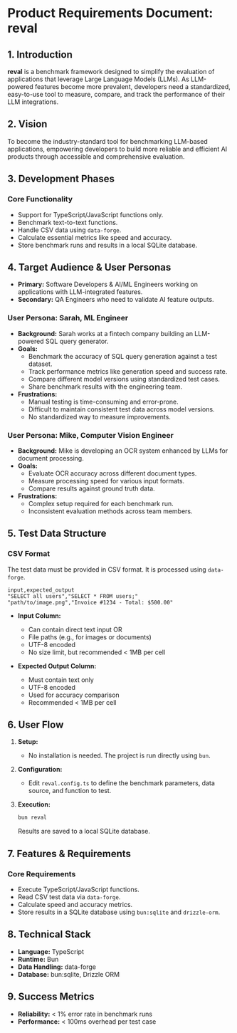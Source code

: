 # Product Requirements Document: reval

## 1. Introduction

**reval** is a benchmark framework designed to simplify the evaluation of applications that leverage Large Language Models (LLMs). As LLM-powered features become more prevalent, developers need a standardized, easy-to-use tool to measure, compare, and track the performance of their LLM integrations.

## 2. Vision

To become the industry-standard tool for benchmarking LLM-based applications, empowering developers to build more reliable and efficient AI products through accessible and comprehensive evaluation.

## 3. Development Phases

### Core Functionality

- Support for TypeScript/JavaScript functions only.
- Benchmark text-to-text functions.
- Handle CSV data using `data-forge`.
- Calculate essential metrics like speed and accuracy.
- Store benchmark runs and results in a local SQLite database.

## 4. Target Audience & User Personas

- **Primary:** Software Developers & AI/ML Engineers working on applications with LLM-integrated features.
- **Secondary:** QA Engineers who need to validate AI feature outputs.

### User Persona: Sarah, ML Engineer

- **Background:** Sarah works at a fintech company building an LLM-powered SQL query generator.
- **Goals:**
  - Benchmark the accuracy of SQL query generation against a test dataset.
  - Track performance metrics like generation speed and success rate.
  - Compare different model versions using standardized test cases.
  - Share benchmark results with the engineering team.
- **Frustrations:**
  - Manual testing is time-consuming and error-prone.
  - Difficult to maintain consistent test data across model versions.
  - No standardized way to measure improvements.

### User Persona: Mike, Computer Vision Engineer

- **Background:** Mike is developing an OCR system enhanced by LLMs for document processing.
- **Goals:**
  - Evaluate OCR accuracy across different document types.
  - Measure processing speed for various input formats.
  - Compare results against ground truth data.
- **Frustrations:**
  - Complex setup required for each benchmark run.
  - Inconsistent evaluation methods across team members.

## 5. Test Data Structure

### CSV Format

The test data must be provided in CSV format. It is processed using `data-forge`.

```csv
input,expected_output
"SELECT all users","SELECT * FROM users;"
"path/to/image.png","Invoice #1234 - Total: $500.00"
```

- **Input Column:**

  - Can contain direct text input OR
  - File paths (e.g., for images or documents)
  - UTF-8 encoded
  - No size limit, but recommended < 1MB per cell

- **Expected Output Column:**
  - Must contain text only
  - UTF-8 encoded
  - Used for accuracy comparison
  - Recommended < 1MB per cell

## 6. User Flow

1.  **Setup:**

    - No installation is needed. The project is run directly using `bun`.

2.  **Configuration:**

    - Edit `reval.config.ts` to define the benchmark parameters, data source, and function to test.

3.  **Execution:**

    ```bash
    bun reval
    ```

    Results are saved to a local SQLite database.

## 7. Features & Requirements

### Core Requirements

- Execute TypeScript/JavaScript functions.
- Read CSV test data via `data-forge`.
- Calculate speed and accuracy metrics.
- Store results in a SQLite database using `bun:sqlite` and `drizzle-orm`.

## 8. Technical Stack

- **Language:** TypeScript
- **Runtime:** Bun
- **Data Handling:** data-forge
- **Database:** bun:sqlite, Drizzle ORM

## 9. Success Metrics

- **Reliability:** < 1% error rate in benchmark runs
- **Performance:** < 100ms overhead per test case

